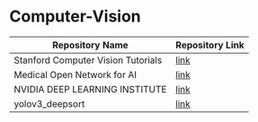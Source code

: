 # Computer-Vision

| Repository Name | Repository Link |
|-|-|
| Stanford Computer Vision Tutorials | [link](https://github.com/khanhnamle1994/computer-vision) |
| Medical Open Network for AI | [link](https://monai.io/start.html) |
| NVIDIA DEEP LEARNING INSTITUTE | [link](https://www.nvidia.com/en-us/deep-learning-ai/education/) |
| yolov3_deepsort | [link](https://github.com/theAIGuysCode/yolov3_deepsort) |

